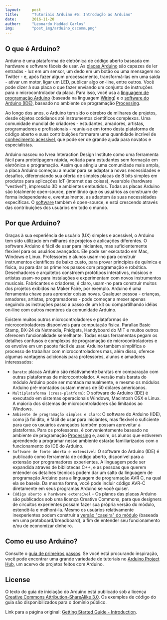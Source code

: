```yaml
---
layout:     post
title:      "Tutoriais Arduino #6: Introdução ao Arduino"
date:       2016-11-20
author:     "Leonardo Haddad Carlos"
img:        "post_img/arduino_oscomm.png"
---
```


## O que é Arduino?

Arduino é uma plataforma de eletrônica de código aberto baseada em hardware e software fáceis de usar. As [placas Arduino][products] são capazes de ler entradas - luz em um sensor, um dedo em um botão ou uma mensagem no Twitter - e, após fazer algum processamento, transformá-las em uma saída - ativar um motor, ligar um LED, publicar algo on-line, entre outros. Você pode dizer à sua placa o que fazer enviando um conjunto de instruções para o microcontrolador da placa. Para isso, você usa a [linguagem de programação Arduino][language] (baseada na linguagem [Wiring][wiring]) e o [software do Arduino (IDE)][downloadpage], baseado no ambiente de programação [Processing][processing].

Ao longo dos anos, o Arduino tem sido o cérebro de milhares de projetos, desde objetos cotidianos até instrumentos científicos complexos. Uma comunidade mundial de criadores - estudantes, amadores, artistas, programadores e profissionais - reuniu-se em torno desta plataforma de código aberto e suas contribuições formaram uma quantidade incrível de [conhecimento acessível][forum], que pode ser de grande ajuda para novatos e especialistas.

Arduino nasceu no Ivrea Interaction Design Institute como uma ferramenta fácil para prototipagem rápida, voltada para estudantes sem formação em eletrônica e programação. Assim que atingiu uma comunidade mais ampla, a placa Arduino começou a mudar para se adaptar a novas necessidades e desafios, diferenciando sua oferta de simples placas de 8 bits simples em produtos para aplicações IoT (internet das coisas), wearable (hardware "vestível"), impressão 3D e ambientes embutidos. Todas as placas Arduino são totalmente open-source, permitindo que os usuários as construam de forma independente e, eventualmente, as adaptem às suas necessidades específicas. O [software][downloadpage] também é open-source, e está crescendo através das contribuições dos usuários em todo o mundo.

## Por que Arduino?

Graças à sua experiência de usuário (UX) simples e acessível, o Arduino tem sido utilizado em milhares de projetos e aplicações diferentes. O software Arduino é fácil de usar para iniciantes, mas suficientemente flexível para os usuários avançados. Ele pode ser executado em Mac, Windows e Linux. Professores e alunos usam-no para construir instrumentos científicos de baixo custo, para provar princípios de química e física, ou para dar os primeiros passos com programação e robótica. Desenhadores e arquitetos constroem protótipos interativos, músicos e artistas usam-no para instalações e experimentam com novos instrumentos musicais. Fabricantes e criadores, é claro, usam-no para construir muitos dos projetos exibidos na Maker Faire, por exemplo. Arduino é uma ferramenta chave para aprender coisas novas. Qualquer pessoa - crianças, amadores, artistas, programadores - pode começar a mexer apenas seguindo as instruções passo a passo de um kit ou compartilhando idéias on-line com outros membros da comunidade Arduino.

Existem muitos outros microcontroladores e plataformas de microcontroladores disponíveis para computação física. Parallax Basic Stamp, BX-24 da Netmedia, Phidgets, Handyboard do MIT e muitos outros oferecem funcionalidade semelhante. Todas essas ferramentas pegam os detalhes confusos e complexos de programação de microcontroladores e os envolve em um pacote fácil de usar. Arduino também simplifica o processo de trabalhar com microcontroladores mas, além disso, oferece algumas vantagens adicionais para professores, alunos e amadores interessados​:
 - `Barato`: placas Arduino são relativamente baratas em comparação com outras plataformas de microcontrolador. A versão mais barata do módulo Arduino pode ser montada manualmente, e mesmo os módulos Arduino pré-montados custam menos de 50 dólares americanos.
 - `Multiplataforma (cross-platform)`: O software do Arduino (IDE) é executado em sistemas operacionais Windows, Macintosh OSX e Linux. A maioria dos sistemas de microcontroladores são limitados ao Windows.
 - `Ambiente de programação simples e claro`: O software do Arduino (IDE), como já foi dito, é fácil de usar para iniciantes, mas flexível o suficiente para que os usuários avançados também possam aproveitar a plataforma. Para os professores, é convenientemente baseado no ambiente de programação [Processing][processing] e, assim, os alunos que estiverem aprendendo a programar nesse ambiente estarão familiarizados com o funcionamento do IDE do Arduino.
 - `Software de fonte aberta e extensível`: O software do Arduino (IDE) é publicado como ferramenta de código aberto, disponível para a extensão por programadores experientes. A linguagem pode ser expandida através de bibliotecas C++, e as pessoas que querem entender os detalhes técnicos podem dar um salto da linguagem de programação Arduino para a linguagem de programação AVR C, na qual ela se baseia. Da mesma forma, você pode incluir código AVR-C diretamente em seus programas Arduino se você quiser.
 - `Código aberto e hardware extensível` - Os planos das placas Arduino são publicados sob uma licença Creative Commons, para que designers de circuitos experientes possam fazer sua própria versão do módulo, estendê-la e melhorá-la. Mesmo os usuários relativamente inexperientes podem construir a [versão "caseira" do módulo][standalone] (baseada em uma protoboard/breadboard), a fim de entender seu funcionamento e/ou de economizar dinheiro.

## Como eu uso Arduino?

Consulte o [guia de primeiros passos][guidehome]. Se você está procurando inspiração, você pode encontrar uma grande variedade de tutoriais no [Arduino Project Hub][arduinohub], um acervo de projetos feitos com Arduino.

License
----

O texto do guia de iniciação do Arduino está publicado sob a licença [Creative Commons Attribution-ShareAlike 3.0][ccasa3]. Os exemplos de código do guia são disponibilizados para o domínio público.

Link para a página original: [Getting Started Guide - Introduction][originalpage].

[//]: # (These are reference links used in the body of this note and get stripped out when the markdown processor does its job. There is no need to format nicely because it shouldn't be seen. Thanks SO - http://stackoverflow.com/questions/4823468/store-comments-in-markdown-syntax)


   [placeholder]: <>
   [arduinohub]: <https://create.arduino.cc/projecthub>
   [guidehome]: </2016/11/20/arduino-1start/>
   [standalone]: <https://www.arduino.cc/en/Main/Standalone>
   [forum]: <http://forum.arduino.cc/>
   [processing]: <https://processing.org/>
   [downloadpage]: <https://www.arduino.cc/en/Main/Software>
   [wiring]: <http://wiring.org.co/>
   [language]: <https://www.arduino.cc/en/Reference/HomePage>
   [products]: <https://www.arduino.cc/en/Main/Products>
   [originalpage]: <https://www.arduino.cc/en/Guide/Introduction>
   [ccasa3]: <https://creativecommons.org/licenses/by-sa/3.0>
   [arduino]: <https://www.arduino.cc>
